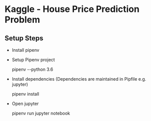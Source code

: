 # Kaggle - House Price Prediction Problem

## Setup Steps

- Install pipenv
- Setup Pipenv project

    pipenv --python 3.6  

- Install dependencies (Dependencies are maintained in Pipfile e.g. jupyter)

    pipenv install

- Open jupyter

    pipenv run jupyter notebook
